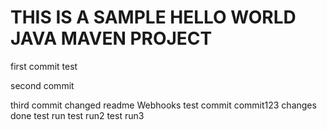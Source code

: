 # THIS IS A SAMPLE HELLO WORLD JAVA MAVEN PROJECT

first commit
test

second commit

third commit
changed readme
Webhooks test commit
commit123
changes done
test run
test run2
test run3
